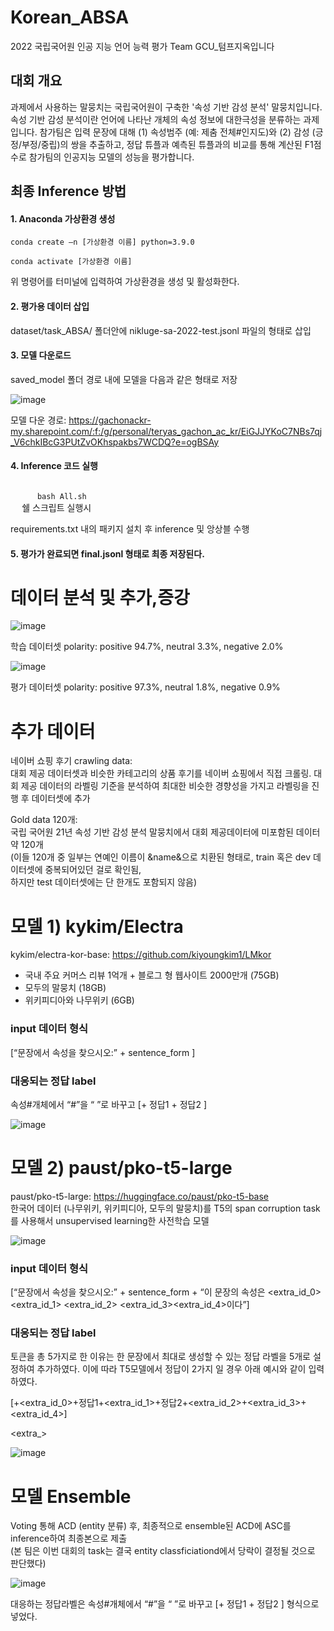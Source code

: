 # Korean_ABSA
2022 국립국어원 인공 지능 언어 능력 평가 Team GCU_텀프지옥입니다

## 대회 개요
과제에서 사용하는 말뭉치는 국립국어원이 구축한 '속성 기반 감성 분석' 말뭉치입니다. 속성 기반 감성 분석이란 언어에 나타난 개체의 속성 정보에 대한극성을 분류하는 과제입니다. 참가팀은 입력 문장에 대해 (1) 속성범주 (예: 제춤 전체#인지도)와 (2) 감성 (긍정/부정/중립)의 쌍을 추출하고, 정답 튜플과 예측된 튜플과의 비교를 통해 계산된 F1점수로 참가팀의 인공지능 모델의 성능을 평가합니다.

## 최종 Inference 방법

<!-- <img width="447" alt="image" src="https://user-images.githubusercontent.com/90828283/201530754-843e0f47-a262-4e1b-a54b-bf8499c0d9a7.png"> -->


#### 1. Anaconda 가상환경 생성
<code>conda create –n [가상환경 이름] python=3.9.0</code>



<code>conda activate [가상환경 이름]</code>



위 명령어를 터미널에 입력하여 가상환경을 생성 및 활성화한다.    




#### 2. 평가용 데이터 삽입

  dataset/task_ABSA/ 폴더안에 nikluge-sa-2022-test.jsonl 파일의 형태로 삽입
  
  
#### 3. 모델 다운로드

  saved_model 폴더 경로 내에 모델을 다음과 같은 형태로 저장
  
  
  
  ![image](https://user-images.githubusercontent.com/87708360/201510274-8951f782-7ef7-43d4-9985-866b74230e76.png)

  
  모델 다운 경로: https://gachonackr-my.sharepoint.com/:f:/g/personal/teryas_gachon_ac_kr/EiGJJYKoC7NBs7qj_V6chkIBcG3PUtZvOKhspakbs7WCDQ?e=ogBSAy
  
  
  
#### 4. Inference 코드 실행
  <code>
      bash All.sh
  </code>         쉘 스크립트 실행시
  
  
  
  requirements.txt 내의 패키지 설치 후 inference 및 앙상블 수행
  
  

#### 5. 평가가 완료되면 final.jsonl 형태로 최종 저장된다.  




# 데이터 분석 및 추가,증강

 ![image](https://user-images.githubusercontent.com/90828283/201529728-c976f302-663a-4675-8369-1ca00c5faa73.png)

 학습 데이터셋 polarity: positive 94.7%, neutral 3.3%, negative 2.0%

 ![image](https://user-images.githubusercontent.com/90828283/201529772-f6c25579-2f57-4b5b-8c24-61218bbc5a44.png)

 평가 데이터셋 polarity: positive 97.3%, neutral 1.8%, negative 0.9%

 <h1>추가 데이터</h1>

 네이버 쇼핑 후기 crawling data:   
 대회 제공 데이터셋과 비슷한 카테고리의 상품 후기를 네이버 쇼핑에서 직접 크롤링. 
 대회 제공 데이터의 라벨링 기준을 분석하여 최대한 비슷한 경향성을 가지고 라벨링을 진행 후 데이터셋에 추가  

 Gold data 120개:   
 국립 국어원 21년 속성 기반 감성 분석 말뭉치에서 대회 제공데이터에 미포함된 데이터 약 120개  
 (이들 120개 중 일부는 연예인 이름이 &name&으로 치환된 형태로, train 혹은 dev 데이터셋에 중복되어있던 걸로 확인됨,  
 하지만 test 데이터셋에는 단 한개도 포함되지 않음)


 # 모델 1) kykim/Electra
 kykim/electra-kor-base: https://github.com/kiyoungkim1/LMkor
 - 국내 주요 커머스 리뷰 1억개 + 블로그 형 웹사이트 2000만개 (75GB)
 - 모두의 말뭉치 (18GB)
 - 위키피디아와 나무위키 (6GB)  

 <h3>input 데이터 형식</h3>

 [“문장에서 속성을 찾으시오:” + sentence_form ]  

 <h3>대응되는 정답 label </h3>

 속성#개체에서 “#”을 “ ”로 바꾸고 [<pad>+ 정답1 + 정답2 ]  


 ![image](https://user-images.githubusercontent.com/90828283/201529418-202f7078-6fb1-492f-b18f-0e26b4e51bfa.png)

 # 모델 2) paust/pko-t5-large
 paust/pko-t5-large: https://huggingface.co/paust/pko-t5-base  
 한국어 데이터 (나무위키, 위키피디아, 모두의 말뭉치)를 T5의 span corruption task를 사용해서 unsupervised learning한 사전학습 모델  

 ![image](https://user-images.githubusercontent.com/90828283/201529508-415252bf-d3a2-4f0e-be42-43c45c44ebc4.png)

 <h3>input 데이터 형식</h3>

 [“문장에서 속성을 찾으시오:” + sentence_form + “이 문장의 속성은 <extra_id_0> <extra_id_1> <extra_id_2> <extra_id_3><extra_id_4>이다”]

 <h3>대응되는 정답 label </h3>
 <extra_id_>토큰을 총 5가지로 한 이유는 한 문장에서 최대로 생성할 수 있는 정답 라벨을 5개로 설정하여 추가하였다.  
 이에 따라 T5모델에서 정답이 2가지 일 경우 아래 예시와 같이 입력하였다.

 [<pad>+<extra_id_0>+정답1+<extra_id_1>+정답2+<extra_id_2>+<extra_id_3>+<extra_id_4>]

 <extra_>

 ![image](https://user-images.githubusercontent.com/90828283/201529530-0dff0751-fd86-42f4-9407-1efc3f8fb3c8.png)

 # 모델 Ensemble

 Voting 통해 ACD (entity 분류) 후, 최종적으로 ensemble된 ACD에 ASC를 inference하여 최종본으로 제출  
 (본 팀은 이번 대회의 task는 결국 entity classficiationd에서 당락이 결정될 것으로 판단했다)

 ![image](https://user-images.githubusercontent.com/90828283/201529666-6961ef72-08a4-4585-9464-a5446a802b48.png)



 대응하는 정답라벨은 속성#개체에서 “#”을 “ ”로 바꾸고 [<pad>+ 정답1 + 정답2 ] 형식으로 넣었다.
